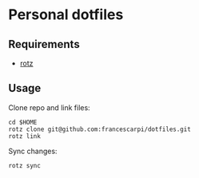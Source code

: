 # Personal dotfiles

## Requirements

* [rotz](https://volllly.github.io/rotz/)

## Usage

Clone repo and link files:

```
cd $HOME
rotz clone git@github.com:francescarpi/dotfiles.git
rotz link
```

Sync changes:

```
rotz sync
```
